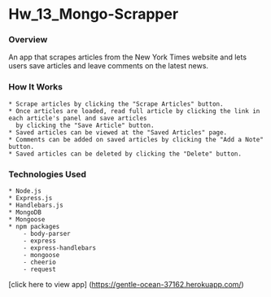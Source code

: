 # Hw_13_Mongo-Scrapper


### Overview
An app that scrapes articles from the New York Times website and lets users save articles and leave comments on the latest news.

### How It Works
    * Scrape articles by clicking the "Scrape Articles" button.
    * Once articles are loaded, read full article by clicking the link in each article's panel and save articles 
      by clicking the "Save Article" button.
    * Saved articles can be viewed at the "Saved Articles" page.
    * Comments can be added on saved articles by clicking the "Add a Note" button.
    * Saved articles can be deleted by clicking the "Delete" button.


### Technologies Used
    * Node.js
    * Express.js
    * Handlebars.js
    * MongoDB
    * Mongoose
    * npm packages
        - body-parser
        - express
        - express-handlebars
        - mongoose
        - cheerio
        - request

[click here to view app] (https://gentle-ocean-37162.herokuapp.com/)